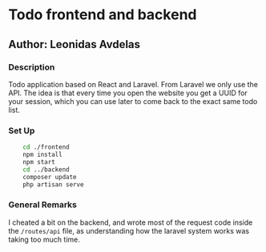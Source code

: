 # Todo frontend and backend

## Author: Leonidas Avdelas

### Description

Todo application based on React and Laravel. From Laravel we only use the API.
The idea is that every time you open the website you get a UUID for your session,
which you can use later to come back to the exact same todo list.

### Set Up

```bash
    cd ./frontend
    npm install
    npm start
    cd ../backend
    composer update
    php artisan serve
```

### General Remarks

I cheated a bit on the backend, and wrote most of the request code inside the `/routes/api` file,
as understanding how the laravel system works was taking too much time.
